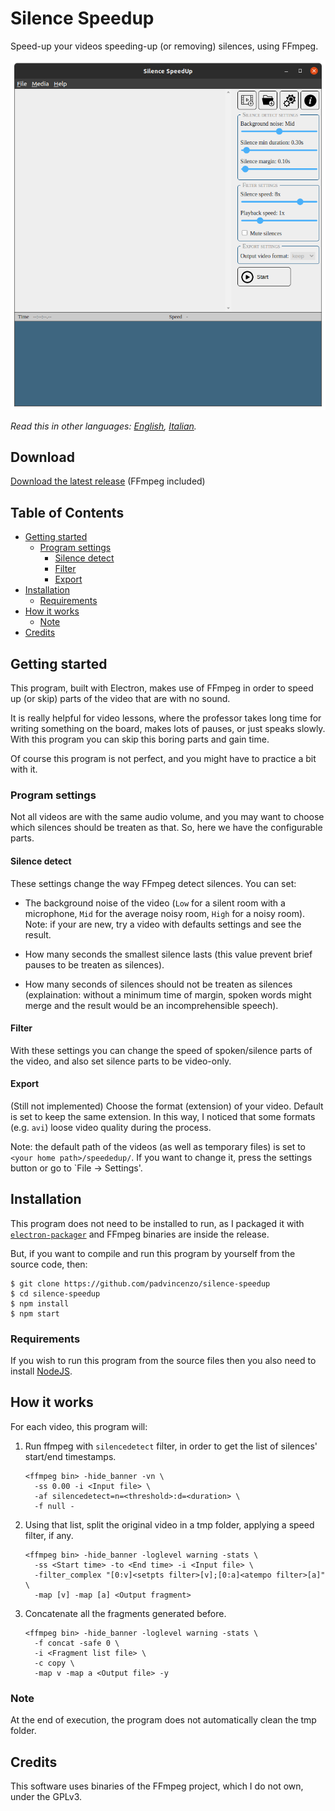 # Silence Speedup
Speed-up your videos speeding-up (or removing) silences, using FFmpeg.

![Homescreen](assets/screenshots/homescreen.png)

*Read this in other languages: [English](README.md), [Italian](README.it.md).*

## Download
[Download the latest release](https://github.com/padvincenzo/silence-speedup/releases/tag/v1.1.1) (FFmpeg included)

## Table of Contents
  - [Getting started](#getting-started)
    - [Program settings](#program-settings)
      - [Silence detect](#silence-detect)
      - [Filter](#filter)
      - [Export](#export)
  - [Installation](#installation)
    - [Requirements](#requirements)
  - [How it works](#how-it-works)
    - [Note](#note)
  - [Credits](#credits)

## Getting started
This program, built with Electron, makes use of FFmpeg in order to speed up (or skip) parts of the video that are with no sound.

It is really helpful for video lessons, where the professor takes long time for writing something on the board, makes lots of pauses, or just speaks slowly. With this program you can skip this boring parts and gain time.

Of course this program is not perfect, and you might have to practice a bit with it.

### Program settings
Not all videos are with the same audio volume, and you may want to choose which silences should be treaten as that. So, here we have the configurable parts.

#### Silence detect
These settings change the way FFmpeg detect silences. You can set:

* The background noise of the video (`Low` for a silent room with a microphone, `Mid` for the average noisy room, `High` for a noisy room). Note: if your are new, try a video with defaults settings and see the result.

* How many seconds the smallest silence lasts (this value prevent brief pauses to be treaten as silences).

* How many seconds of silences should not be treaten as silences (explaination: without a minimum time of margin, spoken words might merge and the result would be an incomprehensible speech).

#### Filter
With these settings you can change the speed of spoken/silence parts of the video, and also set silence parts to be video-only.

#### Export
(Still not implemented) Choose the format (extension) of your video. Default is set to keep the same extension. In this way, I noticed that some formats (e.g. `avi`) loose video quality during the process.

Note: the default path of the videos (as well as temporary files) is set to `<your home path>/speededup/`. If you want to change it, press the settings button or go to `File -> Settings'.

## Installation
This program does not need to be installed to run, as I packaged it with [``electron-packager``](https://electron.github.io/electron-packager/master/) and FFmpeg binaries are inside the release.

But, if you want to compile and run this program by yourself from the source code, then:

```
$ git clone https://github.com/padvincenzo/silence-speedup
$ cd silence-speedup
$ npm install
$ npm start
```

### Requirements
If you wish to run this program from the source files then you also need to install [NodeJS](https://nodejs.org/en/).

## How it works
For each video, this program will:

1.  Run ffmpeg with ``silencedetect`` filter, in order to get the list of silences' start/end timestamps.

    ```
    <ffmpeg bin> -hide_banner -vn \
      -ss 0.00 -i <Input file> \
      -af silencedetect=n=<threshold>:d=<duration> \
      -f null -
    ```

2.  Using that list, split the original video in a tmp folder, applying a speed filter, if any.

    ```
    <ffmpeg bin> -hide_banner -loglevel warning -stats \
      -ss <Start time> -to <End time> -i <Input file> \
      -filter_complex "[0:v]<setpts filter>[v];[0:a]<atempo filter>[a]" \
      -map [v] -map [a] <Output fragment>
    ```

3.  Concatenate all the fragments generated before.

    ```
    <ffmpeg bin> -hide_banner -loglevel warning -stats \
      -f concat -safe 0 \
      -i <Fragment list file> \
      -c copy \
      -map v -map a <Output file> -y
    ```

### Note
At the end of execution, the program does not automatically clean the tmp folder.

## Credits
This software uses binaries of the FFmpeg project, which I do not own, under the GPLv3.
